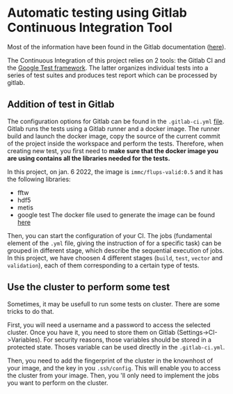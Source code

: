 # Automatic testing using Gitlab Continuous Integration Tool

Most of the information have been found in the Gitlab documentation ([here](https://docs.gitlab.com/ee/ci/)).  

The Continuous Integration of this project relies on 2 tools: the Gitlab CI and the [Google Test framework](https://docs.gitlab.com/ee/ci/). The latter organizes individual tests into a series of test suites and produces test report which can be processed by gitlab. 

## Addition of test in Gitlab 

The configuration options for Gitlab can be found in the `.gitlab-ci.yml` [file](../.gitlab-ci.yml). 
Gitlab runs the tests using a Gitlab runner and a docker image. The runner build and launch the docker image, copy the source of the current commit of the project inside the workspace and perform the tests. Therefore, when creating new test, you first need to __make sure that the docker image you are using contains all the libraries needed for the tests.__

In this project, on jan. 6 2022, the image is `immc/flups-valid:0.5` and it has the following libraries: 
- fftw
- hdf5
- metis
- google test 
The docker file used to generate the image can be found [here](../docker/DockerFile)

Then, you can start the configuration of your CI. The jobs (fundamental element of the `.yml` file, giving the instruction of for a specific task) can be grouped in different stage, which describe the sequential execution of jobs. In this project, we have choosen 4 different stages (`build`, `test`, `vector` and `validation`), each of them corresponding to a certain type of tests. 


## Use the cluster to perform some test 

Sometimes, it may be usefull to run some tests on cluster. There are some tricks to do that. 

First, you will need a username and a password to access the selected cluster. Once you have it, you need to store them on Gitlab (Settings->CI->Variables). For security reasons, those variables should be stored in a protected state. Thoses variable can be used directly in the `.gitlab-ci.yml`. 

Then, you need to add the fingerprint of the cluster in the knownhost of your image, and the key in you `.ssh/config`. This will enable you to access the cluster from your image. Then, you 'll only need to implement the jobs you want to perform on the cluster. 